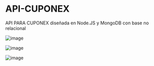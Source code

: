 # API-CUPONEX

API PARA CUPONEX diseñada en Node.JS y MongoDB con base no relacional

![image](https://github.com/Tablada29/API-CUPONEX/assets/48330249/f589c740-9143-4049-8204-e28d8d66cbee)


![image](https://github.com/Tablada29/API-CUPONEX/assets/48330249/4f88d99f-56a0-4afa-9e9a-f0c4e2173aa4)


![image](https://github.com/Tablada29/API-CUPONEX/assets/48330249/5eef5408-d39f-436d-94b1-8abd520fa897)

